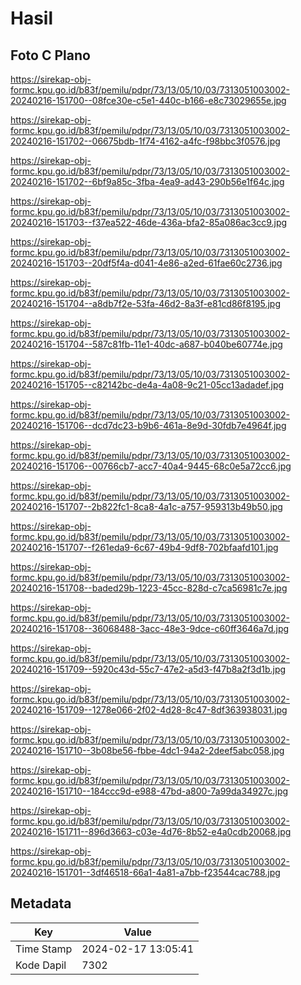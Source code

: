 # Hasil

## Foto C Plano

https://sirekap-obj-formc.kpu.go.id/b83f/pemilu/pdpr/73/13/05/10/03/7313051003002-20240216-151700--08fce30e-c5e1-440c-b166-e8c73029655e.jpg

https://sirekap-obj-formc.kpu.go.id/b83f/pemilu/pdpr/73/13/05/10/03/7313051003002-20240216-151702--06675bdb-1f74-4162-a4fc-f98bbc3f0576.jpg

https://sirekap-obj-formc.kpu.go.id/b83f/pemilu/pdpr/73/13/05/10/03/7313051003002-20240216-151702--6bf9a85c-3fba-4ea9-ad43-290b56e1f64c.jpg

https://sirekap-obj-formc.kpu.go.id/b83f/pemilu/pdpr/73/13/05/10/03/7313051003002-20240216-151703--f37ea522-46de-436a-bfa2-85a086ac3cc9.jpg

https://sirekap-obj-formc.kpu.go.id/b83f/pemilu/pdpr/73/13/05/10/03/7313051003002-20240216-151703--20df5f4a-d041-4e86-a2ed-61fae60c2736.jpg

https://sirekap-obj-formc.kpu.go.id/b83f/pemilu/pdpr/73/13/05/10/03/7313051003002-20240216-151704--a8db7f2e-53fa-46d2-8a3f-e81cd86f8195.jpg

https://sirekap-obj-formc.kpu.go.id/b83f/pemilu/pdpr/73/13/05/10/03/7313051003002-20240216-151704--587c81fb-11e1-40dc-a687-b040be60774e.jpg

https://sirekap-obj-formc.kpu.go.id/b83f/pemilu/pdpr/73/13/05/10/03/7313051003002-20240216-151705--c82142bc-de4a-4a08-9c21-05cc13adadef.jpg

https://sirekap-obj-formc.kpu.go.id/b83f/pemilu/pdpr/73/13/05/10/03/7313051003002-20240216-151706--dcd7dc23-b9b6-461a-8e9d-30fdb7e4964f.jpg

https://sirekap-obj-formc.kpu.go.id/b83f/pemilu/pdpr/73/13/05/10/03/7313051003002-20240216-151706--00766cb7-acc7-40a4-9445-68c0e5a72cc6.jpg

https://sirekap-obj-formc.kpu.go.id/b83f/pemilu/pdpr/73/13/05/10/03/7313051003002-20240216-151707--2b822fc1-8ca8-4a1c-a757-959313b49b50.jpg

https://sirekap-obj-formc.kpu.go.id/b83f/pemilu/pdpr/73/13/05/10/03/7313051003002-20240216-151707--f261eda9-6c67-49b4-9df8-702bfaafd101.jpg

https://sirekap-obj-formc.kpu.go.id/b83f/pemilu/pdpr/73/13/05/10/03/7313051003002-20240216-151708--baded29b-1223-45cc-828d-c7ca56981c7e.jpg

https://sirekap-obj-formc.kpu.go.id/b83f/pemilu/pdpr/73/13/05/10/03/7313051003002-20240216-151708--36068488-3acc-48e3-9dce-c60ff3646a7d.jpg

https://sirekap-obj-formc.kpu.go.id/b83f/pemilu/pdpr/73/13/05/10/03/7313051003002-20240216-151709--5920c43d-55c7-47e2-a5d3-f47b8a2f3d1b.jpg

https://sirekap-obj-formc.kpu.go.id/b83f/pemilu/pdpr/73/13/05/10/03/7313051003002-20240216-151709--1278e066-2f02-4d28-8c47-8df363938031.jpg

https://sirekap-obj-formc.kpu.go.id/b83f/pemilu/pdpr/73/13/05/10/03/7313051003002-20240216-151710--3b08be56-fbbe-4dc1-94a2-2deef5abc058.jpg

https://sirekap-obj-formc.kpu.go.id/b83f/pemilu/pdpr/73/13/05/10/03/7313051003002-20240216-151710--184ccc9d-e988-47bd-a800-7a99da34927c.jpg

https://sirekap-obj-formc.kpu.go.id/b83f/pemilu/pdpr/73/13/05/10/03/7313051003002-20240216-151711--896d3663-c03e-4d76-8b52-e4a0cdb20068.jpg

https://sirekap-obj-formc.kpu.go.id/b83f/pemilu/pdpr/73/13/05/10/03/7313051003002-20240216-151701--3df46518-66a1-4a81-a7bb-f23544cac788.jpg


## Metadata

| Key        | Value               |
| ---------- | ------------------- |
| Time Stamp | 2024-02-17 13:05:41 |
| Kode Dapil | 7302                |



